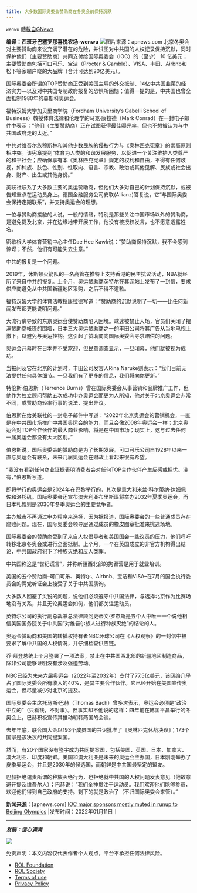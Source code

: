 ```yaml
---
title: 大多数国际奥委会赞助商在冬奥会前保持沉默
---
```

`wenwu` [轉載自GNews](https://gnews.org/zh-hans/1848670/)

**编译：西班牙巴塞罗那喜悦农场-wenwu**
![](https://assets.gnews.org/wp-content/uploads/2022/01/tempsnip07-1.png)图片来源：apnews.com
北京冬奥会对主要赞助商来说充满了潜在的危险，并试图对中共国的人权记录保持沉默，同时保护他们（主要赞助商）共同支付给国际奥委会（IOC）的（至少） 10 亿美元；主要赞助商包括可口可乐、宝洁（Procter & Gamble）、VISA、丰田、Airbnb和松下等家喻户晓的大品牌（合计可达到20亿美元）。

国际奥委会所谓的TOP赞助商正受到美国主导的外交抵制、14亿中共国韭菜的经济实力—以及对中共国专制政府报复的恐惧所困恼；值得一提的是，中共国也曾全面抵制1980年的莫斯科奥运会。

福特汉姆大学加贝里商学院（Fordham University’s Gabelli School of Business）教授体育法律和伦理学的马克·康拉德（Mark Conrad）在一封电子邮件中表示：“他们（主要赞助商）正在试图获得最佳曝光率，但也不想被认为与中共国政府走的太近。”

中共对维吾尔族穆斯林和其他少数民族的侵权行为与《奥林匹克宪章》的崇高原则相冲突。该宪章提到“体育为人类的和谐发展服务，以促进一个关注维护人类尊严的和平社会；应确保享有本《奥林匹克宪章》规定的权利和自由，不得有任何歧视，如种族、肤色、性别、性取向、语言、宗教、政治或其他见解、民族或社会出身、财产、出生或其他身份。”

美联社联系了大多数主要的奥运赞助商，但他们大多对自己的计划保持沉默，或被告知重点在运动员身上。德国金融服务公司安联(Allianz)答复说，它“与国际奥委会保持定期联系”，并支持奥运会的理想。

一位与赞助商接触的人说，一般的情绪，特别是那些关注中国市场以外的赞助商，是避免提及北京，并在边缘地带开展工作，他没有被授权发言，也不愿意透露姓名。

密歇根大学体育营销中心主任Dae Hee Kawk说：“赞助商保持沉默，我不会感到惊讶；不然，他们有可能失去生意。”

中共的报复是一个问题。

2019年，休斯顿火箭队的一名高管在推特上支持香港的民主抗议活动，NBA就经历了来自中共的报复。上个月，奥运赞助商英特尔在其网站上发布了一封信，要求供应商避免从中共国新疆地区采购，之后不得不道歉。

福特汉姆大学的体育法教授康拉德写道：“赞助商的沉默说明了一切——比任何新闻发布都更能说明问题。”

大流行病导致的东京奥运会使赞助商陷入困境。球迷被禁止入场，官员们关闭了摆满赞助商帐篷的围墙，日本三大奥运赞助商之一的丰田公司将其广告从当地电视上撤下，以避免与奥运挂钩。这引起了赞助商向国际奥委会寻求赔偿的问题。

奥运会开幕时在日本并不受欢迎，但民意调查显示，一旦闭幕，他们就被视为成功。

当被问及它在北京的计划时，丰田公司发言人Rina Naruke则表示：“我们目前无法提供任何具体细节。一旦我们有了更多的信息，我们将向你更新。”

特伦斯·伯恩斯（Terrence Burns）曾在国际奥委会从事营销和品牌推广工作，但他作为独立顾问帮助五次成功申办奥运会而更为人所知，他对关于北京奥运会非常不同，或赞助商轻率行事的说法，提出异议。

伯恩斯在给美联社的一封电子邮件中写道：“2022年北京奥运会的营销机会，一直是在中共国市场推广中共国奥运会的能力，而且会像2008年奥运会一样；北京奥运会对TOP合作伙伴的最大商业影响，将是在中国市场；现实上，这与过去任何一届奥运会都没有太大区别。”

伯恩斯说，国际奥委会的赞助商是为了长期发展。可口可乐公司自1928年以来一直与奥运会有联系，未来几届奥运会在财政上看起来很有希望。

“我没有看到任何商业证据表明消费者会对任何TOP合作伙伴产生反感或担忧。没有，”伯恩斯写道。

即将举行的奥运会是2024年在巴黎举行的，其次是意大利米兰·科尔蒂纳·达姆佩佐和洛杉矶。国际奥委会还宣布澳大利亚布里斯班将举办2032年夏季奥运会，而日本札幌则是2030年冬季奥运会的主要竞争者。

主办城市不再通过申办程序来选择，因为据报道，国际奥委会的一些普通成员存在腐败问题。现在，国际奥委会领导层通过成员的橡皮图章批准来挑选场地。

国际奥委会的赞助商受到了来自人权倡导者和美国国会一些议员的压力，他们呼吁转移北京冬奥会或进行全面抵制。上个月，一个在英国成立的非官方机构得出结论，中共国政府犯下了种族灭绝和反人类罪。

中共国称这是“世纪谎言”，并称新疆西北部的拘留营是用于就业培训。

美国的五个赞助商–可口可乐、英特尔、Airbnb、宝洁和VISA–在7月的国会执行委员会的两党听证会上接受了关于中共国质询。

大多数人回避了尖锐的问题，说他们必须遵守中共国法律，与选择北京作为比赛场地没有关系，并且无论奥运会如何，他们都关注运动员。

英特尔公司的执行副总裁兼总法律顾问史蒂文·罗杰斯是五个人中唯一一个说他相信美国国务院关于中共国“对维吾尔族人进行种族灭绝”的结论的人。

奥运会赞助商和美国的转播权持有者NBC环球公司在《人权观察》的一封信中被要求了解中共国的人权情况，并仔细检查供应链。

乔·拜登总统上个月签署了一项法案，禁止在中共国西北部的新疆地区制造商品，除非公司能够证明没有涉及强迫劳动。

NBC已经为未来六届奥运会（2022年至2032年）支付了77.5亿美元，该网络几乎占了国际奥委会所有收入的40%，是其主要合作伙伴。它已经开始在美国宣传奥运会，但尽量减少对北京的提及。

国际奥委会主席托马斯·巴赫（Thomas Bach）曾多次表示，奥运会必须是“政治中立的”（只看钱，不对事）。但事实却不他说的这样：四年前在韩国平昌举行的冬奥会上，巴赫积极宣传其推动朝韩两国的会谈。

去年年底，联合国大会以193个成员国的共识批准了《奥林匹克休战决议》；173个国家是该决议的共同提案国。

然而，有20个国家没有签字成为共同提案国，包括美国、英国、日本、加拿大、澳大利亚、印度和朝鲜。美国和澳大利亚是未来的奥运会主办国，日本刚刚举办了夏季奥运会，并且是2030年的候选国，而朝鲜是中共国最坚定的盟友。

巴赫拒绝谴责所谓的种族灭绝行为，也拒绝就中共国的人权问题发表意见（他故意避开提及维吾尔人）；巴赫说：”我们全神贯注于运动员。我们欢迎他们能够参赛，欢迎他们得到自己政府的支持。剩下的就是政治了（不归国际奥委会来管）。”

**新闻来源**：[apnews.com] [IOC major sponsors mostly muted in runup to Beijing Olympics](https://apnews.com/article/winter-olympics-sports-united-states-beijing-2020-tokyo-olympics-0f1935f4b53538d1b52b6f5f542b8b4e) |发布时间：2022年01月11日｜

* * *

***发稿：信心满满***

![](https://assets.gnews.org/wp-content/uploads/2022/01/GNEWS_CH..jpeg)



 

免责声明：本文内容仅代表作者个人观点，平台不承担任何法律风险。

- [ROL Foundation](https://rolfoundation.org/)
- [ROL Society](https://rolsociety.org/)
- [Terms of use](https://gnews.org/terms-of-use-3/)
- [Privacy Policy](https://gnews.org/privacy-policy/)
